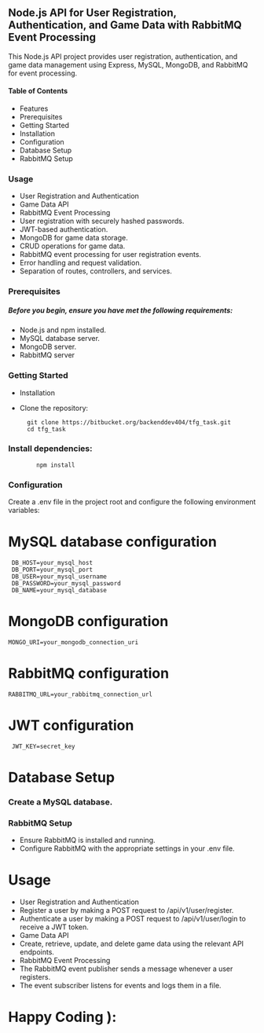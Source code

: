 
## Node.js API for User Registration, Authentication, and Game Data with RabbitMQ Event Processing
This Node.js API project provides user registration, authentication, and game data management using Express, MySQL, MongoDB, and RabbitMQ for event processing.

#### Table of Contents
* Features
* Prerequisites
* Getting Started
* Installation
* Configuration
* Database Setup
* RabbitMQ Setup
### Usage
* User Registration and Authentication
* Game Data API
* RabbitMQ Event Processing
* User registration with securely hashed passwords.
* JWT-based authentication.
* MongoDB for game data storage.
* CRUD operations for game data.
* RabbitMQ event processing for user registration events.
* Error handling and request validation.
* Separation of routes, controllers, and services.
### Prerequisites
##### Before you begin, ensure you have met the following requirements:

* Node.js and npm installed.
* MySQL database server.
* MongoDB server.
* RabbitMQ server

### Getting Started
* Installation
* Clone the repository:

        git clone https://bitbucket.org/backenddev404/tfg_task.git
        cd tfg_task
### Install dependencies:
            npm install
### Configuration
Create a .env file in the project root and configure the following environment variables:

# MySQL database configuration
     DB_HOST=your_mysql_host
     DB_PORT=your_mysql_port
     DB_USER=your_mysql_username
     DB_PASSWORD=your_mysql_password
     DB_NAME=your_mysql_database

# MongoDB configuration
    MONGO_URI=your_mongodb_connection_uri

# RabbitMQ configuration
    RABBITMQ_URL=your_rabbitmq_connection_url
    
# JWT configuration
     JWT_KEY=secret_key
# Database Setup
### Create a MySQL database.
### RabbitMQ Setup
* Ensure RabbitMQ is installed and running.
* Configure RabbitMQ with the appropriate settings in your .env file.
# Usage
* User Registration and Authentication
* Register a user by making a POST request to /api/v1/user/register.
* Authenticate a user by making a POST request to /api/v1/user/login to receive a JWT token.
* Game Data API
* Create, retrieve, update, and delete game data using the relevant API endpoints.
* RabbitMQ Event Processing
* The RabbitMQ event publisher sends a message whenever a user registers.
* The event subscriber listens for events and logs them in a file.

#  Happy Coding  ):

